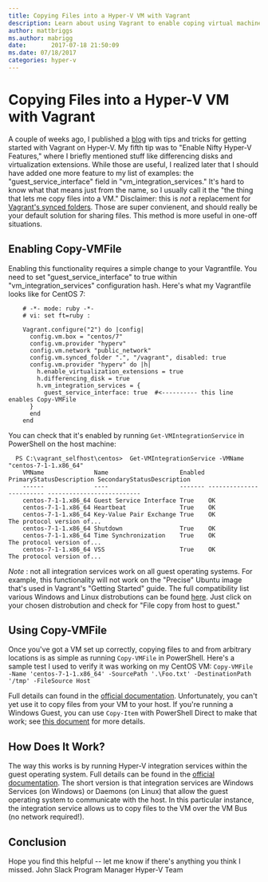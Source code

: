 ```yaml
---
title: Copying Files into a Hyper-V VM with Vagrant
description: Learn about using Vagrant to enable coping virtual machine files into a Hyper-V environment.
author: mattbriggs
ms.author: mabrigg
date:       2017-07-18 21:50:09
ms.date: 07/18/2017
categories: hyper-v
---
```

# Copying Files into a Hyper-V VM with Vagrant

A couple of weeks ago, I published a [blog](https://blogs.technet.microsoft.com/virtualization/2017/07/06/vagrant-and-hyper-v-tips-and-tricks/) with tips and tricks for getting started with Vagrant on Hyper-V. My fifth tip was to "Enable Nifty Hyper-V Features," where I briefly mentioned stuff like differencing disks and virtualization extensions. While those are useful, I realized later that I should have added one more feature to my list of examples: the "guest_service_interface" field in "vm_integration_services." It's hard to know what that means just from the name, so I usually call it the "the thing that lets me copy files into a VM." Disclaimer: this is _not_ a replacement for [Vagrant's synced folders](https://www.vagrantup.com/docs/synced-folders/). Those are super convienent, and should really be your default solution for sharing files. This method is more useful in one-off situations. 

## Enabling Copy-VMFile

Enabling this functionality requires a simple change to your Vagrantfile. You need to set "guest_service_interface" to true within "vm_integration_services" configuration hash. Here's what my Vagrantfile looks like for CentOS 7:

```code
    # -*- mode: ruby -*-
    # vi: set ft=ruby :
    
    Vagrant.configure("2") do |config|
      config.vm.box = "centos/7"
      config.vm.provider "hyperv"
      config.vm.network "public_network"
      config.vm.synced_folder ".", "/vagrant", disabled: true
      config.vm.provider "hyperv" do |h|
        h.enable_virtualization_extensions = true
        h.differencing_disk = true
        h.vm_integration_services = {
          guest_service_interface: true  #<---------- this line enables Copy-VMFile
      }
      end
    end
```

You can check that it's enabled by running `Get-VMIntegrationService` in PowerShell on the host machine:

```code
  PS C:\vagrant_selfhost\centos>  Get-VMIntegrationService -VMName "centos-7-1-1.x86_64"
    VMName              Name                    Enabled PrimaryStatusDescription SecondaryStatusDescription
    ------              ----                    ------- ------------------------ --------------------------
    centos-7-1-1.x86_64 Guest Service Interface True    OK
    centos-7-1-1.x86_64 Heartbeat               True    OK
    centos-7-1-1.x86_64 Key-Value Pair Exchange True    OK                       The protocol version of...
    centos-7-1-1.x86_64 Shutdown                True    OK
    centos-7-1-1.x86_64 Time Synchronization    True    OK                       The protocol version of...
    centos-7-1-1.x86_64 VSS                     True    OK                       The protocol version of...
```

_Note_ : not all integration services work on all guest operating systems. For example, this functionality will not work on the "Precise" Ubuntu image that's used in Vagrant's "Getting Started" guide. The full compatibility list various Windows and Linux distrobutions can be found [here](/windows-server/virtualization/hyper-v/supported-linux-and-freebsd-virtual-machines-for-hyper-v-on-windows). Just click on your chosen distrobution and check for "File copy from host to guest." 

## Using Copy-VMFile

Once you've got a VM set up correctly, copying files to and from arbitrary locations is as simple as running `Copy-VMFile` in PowerShell. Here's a sample test I used to verify it was working on my CentOS VM: `Copy-VMFile -Name 'centos-7-1-1.x86_64' -SourcePath '.\Foo.txt' -DestinationPath '/tmp' -FileSource Host`
    

Full details can found in the [official documentation](https://technet.microsoft.com/itpro/powershell/windows/hyper-v/copy-vmfile). Unfortunately, you can't yet use it to copy files from your VM to your host. If you're running a Windows Guest, you can use `Copy-Item` with PowerShell Direct to make that work; see [this document](/virtualization/hyper-v-on-windows/user-guide/powershell-direct#copy-files-with-new-pssession-and-copy-item) for more details. 

## How Does It Work?

The way this works is by running Hyper-V integration services within the guest operating system. Full details can be found in the [official documentation](/virtualization/hyper-v-on-windows/reference/integration-services). The short version is that integration services are Windows Services (on Windows) or Daemons (on Linux) that allow the guest operating system to communicate with the host. In this particular instance, the integration service allows us to copy files to the VM over the VM Bus (no network required!). 

## Conclusion

Hope you find this helpful -- let me know if there's anything you think I missed. John Slack Program Manager Hyper-V Team 
